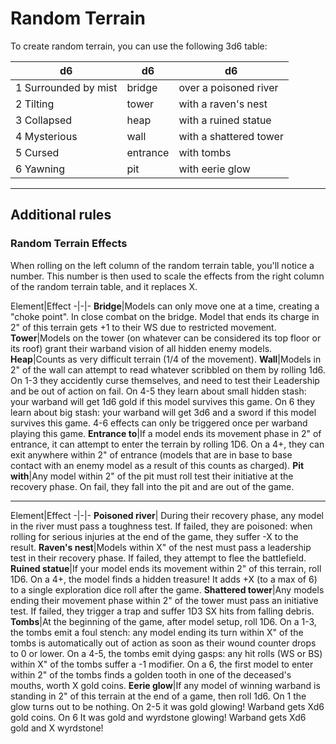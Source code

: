 # Random Terrain

To create random terrain, you can use the following 3d6 table:

d6|d6|d6
-|-|-
1 Surrounded by mist|bridge|over a poisoned river
2 Tilting|tower|with a raven's nest
3 Collapsed|heap|with a ruined statue
4 Mysterious|wall|with a shattered tower
5 Cursed|entrance|with tombs
6 Yawning|pit|with eerie glow

---

## Additional rules

### Random Terrain Effects

When rolling on the left column of the random terrain table, you'll notice a number. This number is then used to scale the effects from the right column of the random terrain table, and it replaces X.

Element|Effect
-|-|-
**Bridge**|Models can only move one at a time, creating a "choke point". In close combat on the bridge. Model that ends its charge in 2" of this terrain gets +1 to their WS due to restricted movement.
**Tower**|Models on the tower (on whatever can be considered its top floor or its roof) grant their warband vision of all hidden enemy models.
**Heap**|Counts as very difficult terrain (1/4 of the movement).
**Wall**|Models in 2" of the wall can attempt to read whatever scribbled on them by rolling 1d6. On 1-3 they accidently curse themselves, and need to test their Leadership and be out of action on fail. On 4-5 they learn about small hidden stash: your warband will get 1d6 gold if this model survives this game. On 6 they learn about big stash: your warband will get 3d6 and a sword if this model survives this game. 4-6 effects can only be triggered once per warband playing this game.
**Entrance to**|If a model ends its movement phase in 2" of entrance, it can attempt to enter the terrain by rolling 1D6. On a 4+, they can exit anywhere within 2" of entrance (models that are in base to base contact with an enemy model as a result of this counts as charged).
**Pit with**|Any model within 2" of the pit must roll test their initiative at the recovery phase. On fail, they fall into the pit and are out of the game.

---

Element|Effect
-|-|-
**Poisoned river**| During their recovery phase, any model in the river must pass a toughness test. If failed, they are poisoned: when rolling for serious injuries at the end of the game, they suffer -X to the result.
**Raven's nest**|Models within X" of the nest must pass a leadership test in their recovery phase. If failed, they attempt to flee the battlefield.
**Ruined statue**|If your model ends its movement within 2" of this terrain, roll 1D6. On a 4+, the model finds a hidden treasure! It adds +X (to a max of 6) to a single exploration dice roll after the game.
**Shattered tower**|Any models ending their movement phase within 2" of the tower must pass an initiative test. If failed, they trigger a trap and suffer 1D3 SX hits from falling debris.
**Tombs**|At the beginning of the game, after model setup, roll 1D6. On a 1-3, the tombs emit a foul stench: any model ending its turn within X" of the tombs is automatically out of action as soon as their wound counter drops to 0 or lower. On a 4-5, the tombs emit dying gasps: any hit rolls (WS or BS) within X" of the tombs suffer a -1 modifier. On a 6, the first model to enter within 2" of the tombs finds a golden tooth in one of the deceased's mouths, worth X gold coins.
**Eerie glow**|If any model of winning warband is standing in 2" of this terrain at the end of a game, then roll 1d6. On 1 the glow turns out to be nothing. On 2-5 it was gold glowing! Warband gets Xd6 gold coins. On 6 It was gold and wyrdstone glowing! Warband gets Xd6 gold and X wyrdstone!
